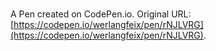# 

A Pen created on CodePen.io. Original URL: [https://codepen.io/werlangfeix/pen/rNJLVRG](https://codepen.io/werlangfeix/pen/rNJLVRG).

